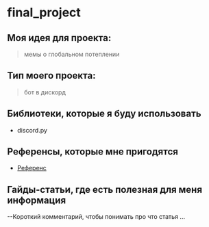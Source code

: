 # final_project

## Моя идея для проекта:
> мемы о глобальном потеплении

## Тип моего проекта:
> бот в дискорд

## Библиотеки, которые я буду использовать
- discord.py

## Референсы, которые мне пригодятся
- [Референс]()

## Гайды-статьи, где есть полезная для меня информация
--Короткий комментарий, чтобы понимать про что статья ... []()
